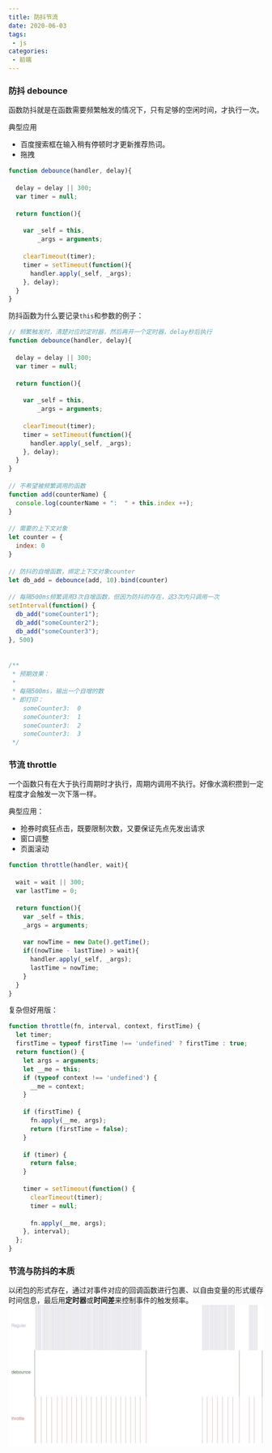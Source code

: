 ```yaml
---
title: 防抖节流
date: 2020-06-03
tags:
 - js
categories:
 - 前端
---
```



### 防抖 debounce
函数防抖就是在函数需要频繁触发的情况下，只有足够的空闲时间，才执行一次。 

典型应用
 - 百度搜索框在输入稍有停顿时才更新推荐热词。
 - 拖拽

```js
function debounce(handler, delay){

  delay = delay || 300;
  var timer = null;

  return function(){

    var _self = this,
        _args = arguments;

    clearTimeout(timer);
    timer = setTimeout(function(){
      handler.apply(_self, _args);
    }, delay);
  }
}
```

防抖函数为什么要记录`this`和参数的例子： 

```js
// 频繁触发时，清楚对应的定时器，然后再开一个定时器，delay秒后执行
function debounce(handler, delay){

  delay = delay || 300;
  var timer = null;

  return function(){

    var _self = this,
        _args = arguments;

    clearTimeout(timer);
    timer = setTimeout(function(){
      handler.apply(_self, _args);
    }, delay);
  }
}

// 不希望被频繁调用的函数
function add(counterName) {
  console.log(counterName + ":  " + this.index ++);
}

// 需要的上下文对象
let counter = {
  index: 0
}

// 防抖的自增函数，绑定上下文对象counter
let db_add = debounce(add, 10).bind(counter)

// 每隔500ms频繁调用3次自增函数，但因为防抖的存在，这3次内只调用一次
setInterval(function() {
  db_add("someCounter1");
  db_add("someCounter2");
  db_add("someCounter3");
}, 500)


/**
 * 预期效果：
 * 
 * 每隔500ms，输出一个自增的数
 * 即打印：
    someCounter3:  0
    someCounter3:  1
    someCounter3:  2
    someCounter3:  3
 */
```

### 节流 throttle
一个函数只有在大于执行周期时才执行，周期内调用不执行。好像水滴积攒到一定程度才会触发一次下落一样。

典型应用： 
 - 抢券时疯狂点击，既要限制次数，又要保证先点先发出请求
 - 窗口调整
 - 页面滚动
```js
function throttle(handler, wait){

  wait = wait || 300;
  var lastTime = 0;

  return function(){
    var _self = this,
    _args = arguments;

    var nowTime = new Date().getTime();
    if((nowTime - lastTime) > wait){
      handler.apply(_self, _args);
      lastTime = nowTime;
    }
  }
}
```

复杂但好用版：
```js
function throttle(fn, interval, context, firstTime) {
  let timer;
  firstTime = typeof firstTime !== 'undefined' ? firstTime : true;
  return function() {
    let args = arguments;
    let __me = this;
    if (typeof context !== 'undefined') {
      __me = context;
    }

    if (firstTime) {
      fn.apply(__me, args);
      return (firstTime = false);
    }

    if (timer) {
      return false;
    }

    timer = setTimeout(function() {
      clearTimeout(timer);
      timer = null;

      fn.apply(__me, args);
    }, interval);
  };
}
```


### 节流与防抖的本质

以闭包的形式存在，通过对事件对应的回调函数进行包裹、以自由变量的形式缓存时间信息，最后用**定时器**或**时间差**来控制事件的触发频率。
![](/img/js/fdjl.png)